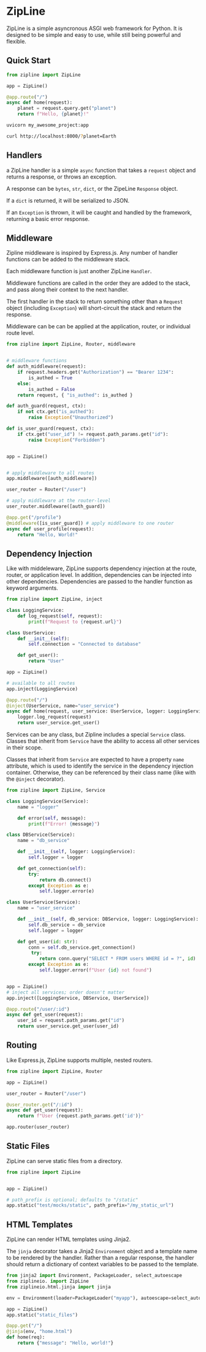 # ZipLine

ZipLine is a simple asyncronous ASGI web framework for Python. It is designed to be simple and easy to use, while still being powerful and flexible.

## Quick Start

```python
from zipline import ZipLine

app = ZipLine()

@app.route("/")
async def home(request):
    planet = request.query.get("planet")
    return f"Hello, {planet}!"

```

```bash
uvicorn my_awesome_project:app
```

```bash
curl http://localhost:8000/?planet=Earth
```

## Handlers

a ZipLine handler is a simple `async` function that takes a `request` object and returns a response, or throws an exception.

A response can be `bytes`, `str`, `dict`, or the ZipeLine `Response` object.

If a `dict` is returned, it will be serialized to JSON.

If an `Exception` is thrown, it will be caught and handled by the framework, returning a basic error response.

## Middleware

Zipline middleware is inspired by Express.js. Any number of handler functions can be added to the middleware stack.

Each middleware function is just another ZipLine `Handler`.

Middleware functions are called in the order they are added to the stack, and pass along their context to the next handler.

The first handler in the stack to return something other than a `Request` object (including `Exception`) will short-circuit the stack and return the response.

Middleware can be can be applied at the application, router, or individual route level.

```python
from zipline import ZipLine, Router, middleware


# middleware functions
def auth_middleware(request):
    if request.headers.get("Authorization") == "Bearer 1234":
        is_authed = True
    else:
        is_authed = False
    return request, { "is_authed": is_authed }

def auth_guard(request, ctx):
    if not ctx.get("is_authed"):
        raise Exception("Unauthorized")

def is_user_guard(request, ctx):
    if ctx.get("user_id") != request.path_params.get("id"):
        raise Exception("Forbidden")


app = ZipLine()


# apply middleware to all routes
app.middleware([auth_middleware])

user_router = Router("/user")

# apply middleware at the router-level
user_router.middleware([auth_guard])

@app.get("/profile")
@middleware([is_user_guard]) # apply middleware to one router
async def user_profile(request):
    return "Hello, World!"
```

## Dependency Injection

Like with middeleware, ZipLine supports dependency injection at the route, router, or application level. In addition, dependencies can be injected into other dependencies. Dependencies are passed to the handler function as keyword arguments.

```python
from zipline import ZipLine, inject

class LoggingService:
    def log_request(self, request):
        print(f"Request to {request.url}")

class UserService:
    def __init__(self):
        self.connection = "Connected to database"

    def get_user():
        return "User"

app = ZipLine()

# available to all routes
app.inject(LoggingService)

@app.route("/")
@inject(UserService, name="user_service")
async def home(request, user_service: UserService, logger: LoggingService):
    logger.log_request(request)
    return user_service.get_user()
```

Services can be any class, but Zipline includes a special `Service` class. Classes that inherit from `Service` have the ability to access all other services in their scope.

Classes that inherit from `Service` are expected to have a property `name` attribute, which is used to identify the service in the dependency injection container. Otherwise, they can be referenced by their class name (like with the `@inject` decorator).

```python
from zipline import ZipLine, Service

class LoggingService(Service):
    name = "logger"

    def error(self, message):
        print(f"Error! {message}")

class DBService(Service):
    name = "db_service"

    def __init__(self, logger: LoggingService):
        self.logger = logger

    def get_connection(self):
        try:
            return db.connect()
        except Exception as e:
            self.logger.error(e)

class UserService(Service):
    name = "user_service"

    def __init__(self, db_service: DBService, logger: LoggingService):
        self.db_service = db_service
        self.logger = logger

    def get_user(id: str):
        conn = self.db_service.get_connection()
         try:
            return conn.query("SELECT * FROM users WHERE id = ?", id)
        except Exception as e:
            self.logger.error(f"User {id} not found")


app = ZipLine()
# inject all services; order doesn't matter
app.inject([LoggingService, DBService, UserService])

@app.route("/user/:id")
async def get_user(request):
    user_id = request.path_params.get("id")
    return user_service.get_user(user_id)
```

## Routing

Like Express.js, ZipLine supports multiple, nested routers.

```python
from zipline import ZipLine, Router

app = ZipLine()

user_router = Router("/user")

@user_router.get("/:id")
async def get_user(request):
    return f"User {request.path_params.get('id')}"

app.router(user_router)
```

## Static Files

ZipLine can serve static files from a directory.

```python
from zipline import ZipLine


app = ZipLine()

# path_prefix is optional; defaults to "/static"
app.static("test/mocks/static", path_prefix="/my_static_url")
```

## HTML Templates

ZipLine can render HTML templates using Jinja2.

The `jinja` decorator takes a Jinja2 `Environment` object and a template name to be rendered by the handler. Rather than a regular response, the handler should return a dictionary of context variables to be passed to the template.

```python
from jinja2 import Environment, PackageLoader, select_autoescape
from ziplineio. import ZipLine
from ziplineio.html.jinja import jinja

env = Environment(loader=PackageLoader("myapp"), autoescape=select_autoescape())

app = ZipLine()
app.static("static_files")

@app.get("/")
@jinja(env, "home.html")
def home(req):
    return {"message": "Hello, world!"}
```
